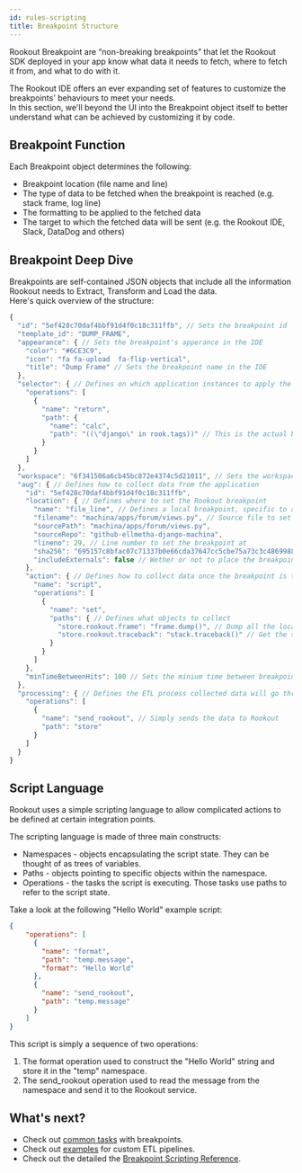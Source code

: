 ```yaml
---
id: rules-scripting
title: Breakpoint Structure
---
```


Rookout Breakpoint are “non-breaking breakpoints” that let the Rookout SDK deployed in your app know what data it needs to fetch, where to fetch it from, and what to do with it.  

The Rookout IDE offers an ever expanding set of features to customize the breakpoints' behaviours to meet your needs.  
In this section, we'll beyond the UI into the Breakpoint object itself to better understand what can be achieved by customizing it by code.

## Breakpoint Function

Each Breakpoint object determines the following:
- Breakpoint location (file name and line)
- The type of data to be fetched when the breakpoint is reached (e.g. stack frame, log line)
- The formatting to be applied to the fetched data
- The target to which the fetched data will be sent (e.g. the Rookout IDE, Slack, DataDog and others)

## Breakpoint Deep Dive

Breakpoints are self-contained JSON objects that include all the information Rookout needs to Extract, Transform and Load the data.  
Here's quick overview of the structure:

```js
{
  "id": "5ef428c70daf4bbf91d4f0c18c311ffb", // Sets the breakpoint id
  "template_id": "DUMP_FRAME",
  "appearance": { // Sets the breakpoint's apperance in the IDE
    "color": "#6CE3C9",
    "icon": "fa fa-upload  fa-flip-vertical",
    "title": "Dump Frame" // Sets the breakpoint name in the IDE
  },
  "selector": { // Defines on which application instances to apply the breakpoint - derived from the Workspace
    "operations": [
      {
        "name": "return",
        "path": {
          "name": "calc",
          "path": "((\"django\" in rook.tags))" // This is the actual boolean expression
        }
      }
    ]
  },
  "workspace": "6f341506a6cb45bc872e4374c5d21011", // Sets the workspace 
  "aug": { // Defines how to collect data from the application
    "id": "5ef428c70daf4bbf91d4f0c18c311ffb",
    "location": { // Defines where to set the Rookout breakpoint
      "name": "file_line", // Defines a local breakpoint, specific to a code line
      "filename": "machina/apps/forum/views.py", // Source file to set the breakpoint at
      "sourcePath": "machina/apps/forum/views.py",
      "sourceRepo": "github-ellmetha-django-machina",
      "lineno": 29, // Line number to set the breakpoint at
      "sha256": "695157c8bfac07c71337b0e66cda37647cc5cbe75a73c3c4869988cf9d6af269", // Sha256 of the source file with line endings normalized
      "includeExternals": false // Wether or not to place the breakpoints on the application dependencies (Python/Node)
    },
    "action": { // Defines how to collect data once the breakpoint is triggered
      "name": "script",
      "operations": [
        {
          "name": "set",
          "paths": { // Defines what objects to collect
            "store.rookout.frame": "frame.dump()", // Dump all the local frame
            "store.rookout.traceback": "stack.traceback()" // Get the stack trace
          }
        }
      ]
    },
    "minTimeBetweenHits": 100 // Sets the minium time between breakpoint invocations
  },
  "processing": { // Defines the ETL process collected data will go through
    "operations": [
      {
        "name": "send_rookout", // Simply sends the data to Rookout
        "path": "store"
      }
    ]
  }
}
```

## Script Language

Rookout uses a simple scripting language to allow complicated actions to be defined at certain integration points.

The scripting language is made of three main constructs:
- Namespaces - objects encapsulating the script state. They can be thought of as trees of variables.
- Paths - objects pointing to specific objects within the namespace.
- Operations - the tasks the script is executing. Those tasks use paths to refer to the script state.

Take a look at the following "Hello World" example script:

```json
{
    "operations": [
      {
        "name": "format",
        "path": "temp.message",
        "format": "Hello World"
      },
      {
        "name": "send_rookout",
        "path": "temp.message"
      }
    ]
}
```

This script is simply a sequence of two operations:
1. The format operation used to construct the "Hello World" string and store it in the "temp" namespace.
1. The send_rookout operation used to read the message from the namespace and send it to the Rookout service.

## What's next?

- Check out [common tasks](rules-tasks.md) with breakpoints.
- Check out [examples](rules-integrations.md) for custom ETL pipelines.
- Check out the detailed the [Breakpoint Scripting Reference](rules-structure.md).

